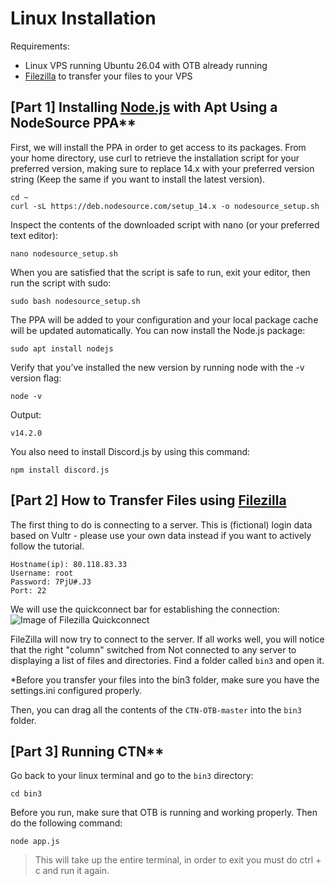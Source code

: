 # Linux Installation
Requirements:
* Linux VPS running Ubuntu 26.04 with OTB already running
* [Filezilla](https://filezilla-project.org/download.php?type=client#close) to transfer your files to your VPS

## [Part 1] Installing [Node.js](https://nodejs.org/en/) with Apt Using a NodeSource PPA**

First, we will install the PPA in order to get access to its packages. From your home directory, use curl to retrieve the installation script for your preferred version, making sure to replace 14.x with your preferred version string (Keep the same if you want to install the latest version).
```
cd ~
curl -sL https://deb.nodesource.com/setup_14.x -o nodesource_setup.sh
```

Inspect the contents of the downloaded script with nano (or your preferred text editor):
```
nano nodesource_setup.sh
```

When you are satisfied that the script is safe to run, exit your editor, then run the script with sudo:
```
sudo bash nodesource_setup.sh
```

The PPA will be added to your configuration and your local package cache will be updated automatically. You can now install the Node.js package:
```
sudo apt install nodejs
```

Verify that you’ve installed the new version by running node with the -v version flag:
```
node -v
```

Output:
```
v14.2.0
```


You also need to install Discord.js by using this command:
```
npm install discord.js
```

## [Part 2] How to Transfer Files using [Filezilla](https://filezilla-project.org/download.php?type=client#close)

The first thing to do is connecting to a server.
This is (fictional) login data based on Vultr - please use your own data instead if you want to actively follow the tutorial.

```
Hostname(ip): 80.118.83.33
Username: root
Password: 7PjU#.J3
Port: 22
```

We will use the quickconnect bar for establishing the connection:
![Image of Filezilla Quickconnect](https://i.imgur.com/NBBYRR5.png)

FileZilla will now try to connect to the server. If all works well, you will notice that the right "column" switched from Not connected to any server to displaying a list of files and directories. Find a folder called `bin3` and open it.

*Before you transfer your files into the bin3 folder, make sure you have the settings.ini configured properly.

Then, you can drag all the contents of the `CTN-OTB-master` into the `bin3` folder.

## [Part 3] Running CTN**
Go back to your linux terminal and go to the `bin3` directory:
```
cd bin3
```
Before you run, make sure that OTB is running and working properly. Then do the following command:
```
node app.js
```
> This will take up the entire terminal, in order to exit you must do ctrl + c and run it again.
